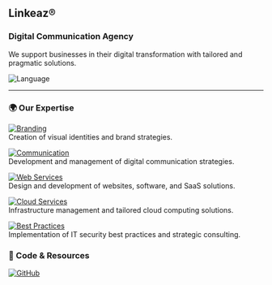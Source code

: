## **Linkeaz®**
### Digital Communication Agency

We support businesses in their digital transformation with tailored and pragmatic solutions.

![Language](https://img.shields.io/badge/Language-English_🇬🇧-181717?logo=translate)

---

### 🌍 Our Expertise

[![Branding](https://img.shields.io/badge/Branding-Visual_Identity-blue?logo=adobe)](https://www.linkeaz.net/services/#identite-visuelle)  
Creation of visual identities and brand strategies.

[![Communication](https://img.shields.io/badge/Communication-Digital_Strategies-green?logo=adobe)](https://www.linkeaz.net/services/#identite-visuelle)  
Development and management of digital communication strategies.
 
[![Web Services](https://img.shields.io/badge/Web_Services-Website_Development-yellow?logo=adobe)](https://www.linkeaz.net/services/#web-design)  
Design and development of websites, software, and SaaS solutions.

[![Cloud Services](https://img.shields.io/badge/Cloud_Services-Managed_Solutions-orange?logo=amazonaws)](https://www.linkeaz.net/services/#cloud)  
Infrastructure management and tailored cloud computing solutions.

[![Best Practices](https://img.shields.io/badge/Best_Practices-Security_&_Consulting-red?logo=security)](https://www.linkeaz.net/a-propos/#section4)  
Implementation of IT security best practices and strategic consulting.



### 🔗 Code & Resources

[![GitHub](https://img.shields.io/badge/GitHub-Linkeaz®_Repo-181717?logo=github)](https://github.com/linkeaz)


